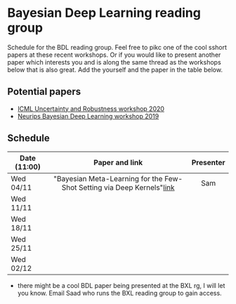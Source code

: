 # Bayesian Deep Learning reading group

Schedule for the BDL reading group. Feel free to pikc one of the cool sshort papers at these recent workshops. Or if you would like to present another paper which interests you and is along the same thread as the workshops below that is also great. Add the yourself and the paper in the table below.

## Potential papers

* [ICML Uncertainty and Robustness workshop 2020](https://sites.google.com/view/udlworkshop2020/accepted-papers)
* [Neurips Bayesian Deep Learning workshop 2019](http://bayesiandeeplearning.org/)

## Schedule

| Date (11:00)   |      Paper and link      | Presenter |
|-----------------|:-------------:|:----------------------------------:
|  Wed 04/11   |  "Bayesian Meta-Learning for the Few-Shot Setting via Deep Kernels"[link](https://arxiv.org/pdf/1910.05199.pdf)   |   Sam   |
|  Wed 11/11   |     |      |
|  Wed 18/11   |     |      |
|  Wed 25/11   |     |      |
|  Wed 02/12   |     |      |

* there might be a cool BDL paper being presented at the BXL rg, I will let you know. Email Saad who runs the BXL reading group to gain access.
